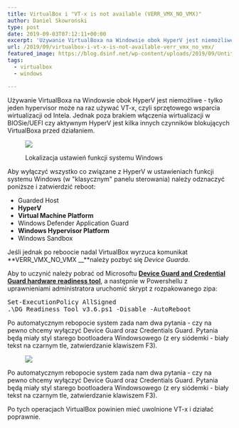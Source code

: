 ```yaml
---
title: VirtualBox i "VT-x is not available (VERR_VMX_NO_VMX)"
author: Daniel Skowroński
type: post
date: 2019-09-03T07:12:11+00:00
excerpt: 'Używanie VirtualBoxa na Windowsie obok HyperV jest niemożliwe - tylko jeden hypervisor może na raz używać VT-x, czyli sprzętowego wsparcia wirtualizacji od Intela. Jednak poza brakiem włączenia wirtualizacji w BIOSie/UEFI czy aktywnym HyperV jest kilka innych czynników blokujących VirtualBoxa przed działaniem.'
url: /2019/09/virtualbox-i-vt-x-is-not-available-verr_vmx_no_vmx/
featured_image: https://blog.dsinf.net/wp-content/uploads/2019/09/Untitled.png
tags:
  - virtualbox
  - windows

---
```

Używanie VirtualBoxa na Windowsie obok HyperV jest niemożliwe - tylko jeden hypervisor może na raz używać VT-x, czyli sprzętowego wsparcia wirtualizacji od Intela. Jednak poza brakiem włączenia wirtualizacji w BIOSie/UEFI czy aktywnym HyperV jest kilka innych czynników blokujących VirtualBoxa przed działaniem.<figure class="wp-block-image size-large">

![](https://blog.dsinf.net/wp-content/uploads/2019/09/image-1.png) <figcaption>Lokalizacja ustawień funkcji systemu Windows</figcaption></figure> 

Aby wyłączyć wszystko co związane z HyperV w ustawieniach funkcji systemu Windows (w "klasycznym" panelu sterowania) należy odznaczyć poniższe i zatwierdzić reboot:

  * Guarded Host
  * **HyperV**
  * **Virtual Machine Platform**
  * Windows Defender Application Guard
  * **Windows Hypervisor Platform**
  * Windows Sandbox

Jeśli jednak po reboocie nadal VirtualBox wyrzuca komunikat **VERR\_VMX\_NO_VMX __**należy pozbyć się _Device Guarda_.

Aby to uczynić należy pobrać od Microsoftu [**Device Guard and Credential Guard hardware readiness tool**][1], a następnie w Powershellu z uprawnieniami administratora uruchomić skrypt z rozpakowanego zipa:

<pre class="EnlighterJSRAW" data-enlighter-language="generic" data-enlighter-theme="" data-enlighter-highlight="" data-enlighter-linenumbers="" data-enlighter-lineoffset="" data-enlighter-title="" data-enlighter-group="">Set-ExecutionPolicy AllSigned
.\DG_Readiness_Tool_v3.6.ps1 -Disable -AutoReboot</pre>

Po automatycznym rebopocie system zada nam dwa pytania - czy na pewno chcemy wyłączyć Device Guard oraz Credentials Guard. Pytania będą miały styl starego bootloadera Windowsowego (z ery siódemki - biały tekst na czarnym tle, zatwierdzanie klawiszem F3). <figure class="wp-block-image size-large">

![](https://blog.dsinf.net/wp-content/uploads/2019/09/image-2.png) </figure> 

Po automatycznym rebopocie system zada nam dwa pytania - czy na pewno chcemy wyłączyć Device Guard oraz Credentials Guard. Pytania będą miały styl starego bootloadera Windowsowego (z ery siódemki - biały tekst na czarnym tle, zatwierdzanie klawiszem F3). 

Po tych operacjach VirtualBox powinien mieć uwolnione VT-x i działać poprawnie.

 [1]: https://www.microsoft.com/en-us/download/details.aspx?id=53337